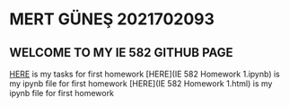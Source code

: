 # MERT GÜNEŞ 2021702093

## WELCOME TO MY IE 582 GITHUB PAGE

[HERE](IE582_Fall21_Homework1.pdf) is my tasks for first homework
[HERE](IE 582 Homework 1.ipynb) is my ipynb file for first homework
[HERE](IE 582 Homework 1.html) is my ipynb file for first homework
